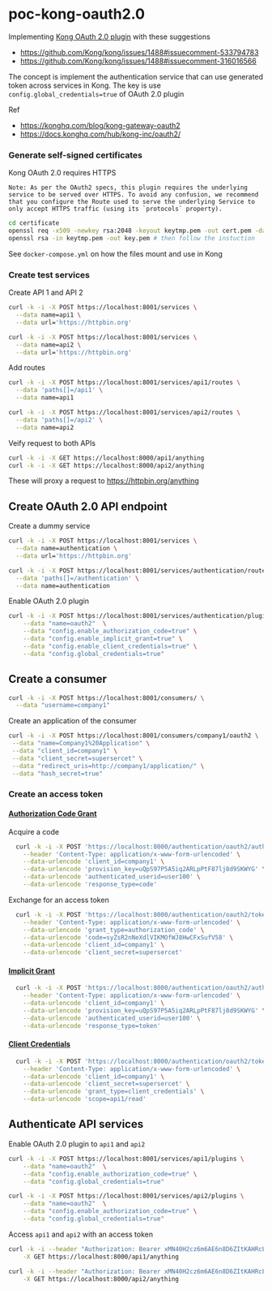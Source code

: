 # poc-kong-oauth2.0

Implementing [Kong OAuth 2.0 plugin](https://docs.konghq.com/hub/kong-inc/oauth2/) with these suggestions

- https://github.com/Kong/kong/issues/1488#issuecomment-533794783
- https://github.com/Kong/kong/issues/1488#issuecomment-316016566

The concept is implement the authentication service that can use generated token across services in Kong.
The key is use `config.global_credentials=true` of OAuth 2.0 plugin

Ref

- https://konghq.com/blog/kong-gateway-oauth2
- https://docs.konghq.com/hub/kong-inc/oauth2/

### Generate self-signed certificates

Kong OAuth 2.0 requires HTTPS

```text
Note: As per the OAuth2 specs, this plugin requires the underlying service to be served over HTTPS. To avoid any confusion, we recommend that you configure the Route used to serve the underlying Service to only accept HTTPS traffic (using its `protocols` property).
```

```bash
cd certificate
openssl req -x509 -newkey rsa:2048 -keyout keytmp.pem -out cert.pem -days 365 # then follow the instuction
openssl rsa -in keytmp.pem -out key.pem # then follow the instuction
```

See `docker-compose.yml` on how the files mount and use in Kong

### Create test services

Create API 1 and API 2

```bash
curl -k -i -X POST https://localhost:8001/services \
  --data name=api1 \
  --data url='https://httpbin.org'

curl -k -i -X POST https://localhost:8001/services \
  --data name=api2 \
  --data url='https://httpbin.org'
```

Add routes

```bash
curl -k -i -X POST https://localhost:8001/services/api1/routes \
  --data 'paths[]=/api1' \
  --data name=api1

curl -k -i -X POST https://localhost:8001/services/api2/routes \
  --data 'paths[]=/api2' \
  --data name=api2
```

Veify request to both APIs

```bash
curl -k -i -X GET https://localhost:8000/api1/anything
curl -k -i -X GET https://localhost:8000/api2/anything
```

These will proxy a request to https://httpbin.org/anything

## Create OAuth 2.0 API endpoint

Create a dummy service

```bash
curl -k -i -X POST https://localhost:8001/services \
  --data name=authentication \
  --data url='https://httpbin.org'

curl -k -i -X POST https://localhost:8001/services/authentication/routes \
  --data 'paths[]=/authentication' \
  --data name=authentication
```

Enable OAuth 2.0 plugin

```bash
curl -k -i -X POST https://localhost:8001/services/authentication/plugins \
    --data "name=oauth2"  \
    --data "config.enable_authorization_code=true" \
    --data "config.enable_implicit_grant=true" \
    --data "config.enable_client_credentials=true" \
    --data "config.global_credentials=true"
```

## Create a consumer

```bash
curl -k -i -X POST https://localhost:8001/consumers/ \
  --data "username=company1"
```

Create an application of the consumer

```bash
curl -k -i -X POST https://localhost:8001/consumers/company1/oauth2 \
 --data "name=Company1%20Application" \
 --data "client_id=company1" \
 --data "client_secret=supersercet" \
 --data "redirect_uris=http://company1/application/" \
 --data "hash_secret=true"
```

### Create an access token

#### [Authorization Code Grant](https://www.rfc-editor.org/rfc/rfc6749#section-4.1)

Acquire a code

```bash
  curl -k -i -X POST 'https://localhost:8000/authentication/oauth2/authorize' \
    --header 'Content-Type: application/x-www-form-urlencoded' \
    --data-urlencode 'client_id=company1' \
    --data-urlencode 'provision_key=uQpS97P5A5iq2ARLpPtF87lj8d9SKWYG' \
    --data-urlencode 'authenticated_userid=user100' \
    --data-urlencode 'response_type=code'
```

Exchange for an access token

```bash
  curl -k -i -X POST 'https://localhost:8000/authentication/oauth2/token' \
    --header 'Content-Type: application/x-www-form-urlencoded' \
    --data-urlencode 'grant_type=authorization_code' \
    --data-urlencode 'code=syZsR2nNeXdlVIKMOfWJ8HwCFxSufV58' \
    --data-urlencode 'client_id=company1' \
    --data-urlencode 'client_secret=supersercet'
```

#### [Implicit Grant](https://www.rfc-editor.org/rfc/rfc6749#section-4.2)

```bash
  curl -k -i -X POST 'https://localhost:8000/authentication/oauth2/authorize' \
    --header 'Content-Type: application/x-www-form-urlencoded' \
    --data-urlencode 'client_id=company1' \
    --data-urlencode 'provision_key=uQpS97P5A5iq2ARLpPtF87lj8d9SKWYG' \
    --data-urlencode 'authenticated_userid=user100' \
    --data-urlencode 'response_type=token'
```

#### [Client Credentials](https://www.rfc-editor.org/rfc/rfc6749#section-4.4)

```bash
  curl -k -i -X POST 'https://localhost:8000/authentication/oauth2/token' \
    --header 'Content-Type: application/x-www-form-urlencoded' \
    --data-urlencode 'client_id=company1' \
    --data-urlencode 'client_secret=supersercet' \
    --data-urlencode 'grant_type=client_credentials' \
    --data-urlencode 'scope=api1/read'
```

## Authenticate API services

Enable OAuth 2.0 plugin to `api1` and `api2`

```bash
curl -k -i -X POST https://localhost:8001/services/api1/plugins \
    --data "name=oauth2"  \
    --data "config.enable_authorization_code=true" \
    --data "config.global_credentials=true"

curl -k -i -X POST https://localhost:8001/services/api2/plugins \
    --data "name=oauth2"  \
    --data "config.enable_authorization_code=true" \
    --data "config.global_credentials=true"
```

Access `api1` and `api2` with an access token

```bash
curl -k -i --header "Authorization: Bearer xMN40H2cz6m6AE6n8D6ZItKAHRcLkYqb" \
    -X GET https://localhost:8000/api1/anything

curl -k -i --header "Authorization: Bearer xMN40H2cz6m6AE6n8D6ZItKAHRcLkYqb" \
    -X GET https://localhost:8000/api2/anything
```

